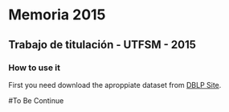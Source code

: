 # Memoria 2015
## Trabajo de titulación - UTFSM - 2015

### How to use it
First you need download the aproppiate dataset from [DBLP Site].

[DBLP Site]:http://dblp.uni-trier.de/xml/dblp.xml.gz


#To Be Continue 